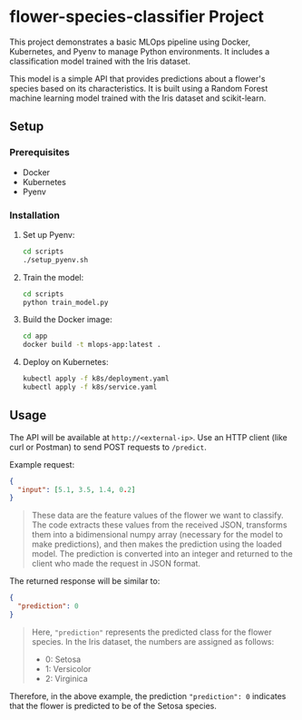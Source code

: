 # flower-species-classifier Project

This project demonstrates a basic MLOps pipeline using Docker, Kubernetes, and Pyenv to manage Python environments. It includes a classification model trained with the Iris dataset.

This model is a simple API that provides predictions about a flower's species based on its characteristics. It is built using a Random Forest machine learning model trained with the Iris dataset and scikit-learn.

## Setup

### Prerequisites

- Docker
- Kubernetes
- Pyenv

### Installation

1. Set up Pyenv:
    ```sh
    cd scripts
    ./setup_pyenv.sh
    ```

2. Train the model:
    ```sh
    cd scripts
    python train_model.py
    ```

3. Build the Docker image:
    ```sh
    cd app
    docker build -t mlops-app:latest .
    ```

4. Deploy on Kubernetes:
    ```sh
    kubectl apply -f k8s/deployment.yaml
    kubectl apply -f k8s/service.yaml
    ```

## Usage

The API will be available at `http://<external-ip>`. Use an HTTP client (like curl or Postman) to send POST requests to `/predict`.

Example request:
```json
{
  "input": [5.1, 3.5, 1.4, 0.2]
}
```
> These data are the feature values of the flower we want to classify. The code extracts these values from the received JSON, transforms them into a bidimensional numpy array (necessary for the model to make predictions), and then makes the prediction using the loaded model. The prediction is converted into an integer and returned to the client who made the request in JSON format.

The returned response will be similar to:
```json
{
  "prediction": 0
}
```

> Here, `"prediction"` represents the predicted class for the flower species. In the Iris dataset, the numbers are assigned as follows:
> - 0: Setosa
> - 1: Versicolor
> - 2: Virginica

Therefore, in the above example, the prediction `"prediction": 0` indicates that the flower is predicted to be of the Setosa species.
